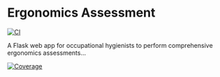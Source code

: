 ﻿# Ergonomics Assessment
[![CI](https://github.com/Rodneymondela/ergonomics-assessment/actions/workflows/ci.yml/badge.svg)](https://github.com/Rodneymondela/ergonomics-assessment/actions/workflows/ci.yml)

A Flask web app for occupational hygienists to perform comprehensive ergonomics assessments...


[![Coverage](https://raw.githubusercontent.com/Rodneymondela/ergonomics-assessment/badges/coverage.svg)](https://github.com/Rodneymondela/ergonomics-assessment/actions)

